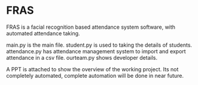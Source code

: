 # FRAS
FRAS is a facial recognition based attendance system software, with automated attendance taking.

main.py is the main file.
student.py is used to taking the details of students.
attendance.py has attendance management system to import and export attendance in a csv file.
ourteam.py shows developer details.

A PPT is attached to show the overview of the working project.
Its not completely automated, complete automation will be done in near future.
